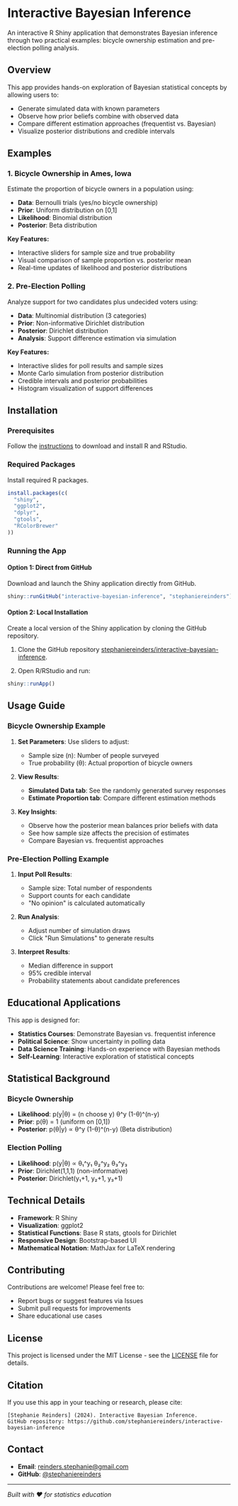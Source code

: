 # Interactive Bayesian Inference

An interactive R Shiny application that demonstrates Bayesian inference through two practical examples: bicycle ownership estimation and pre-election polling analysis.

## Overview

This app provides hands-on exploration of Bayesian statistical concepts by allowing users to:

- Generate simulated data with known parameters
- Observe how prior beliefs combine with observed data
- Compare different estimation approaches (frequentist vs. Bayesian)
- Visualize posterior distributions and credible intervals

## Examples

### 1. Bicycle Ownership in Ames, Iowa
Estimate the proportion of bicycle owners in a population using:

- **Data**: Bernoulli trials (yes/no bicycle ownership)
- **Prior**: Uniform distribution on [0,1]
- **Likelihood**: Binomial distribution
- **Posterior**: Beta distribution

**Key Features:**

- Interactive sliders for sample size and true probability
- Visual comparison of sample proportion vs. posterior mean
- Real-time updates of likelihood and posterior distributions

### 2. Pre-Election Polling
Analyze support for two candidates plus undecided voters using:

- **Data**: Multinomial distribution (3 categories)
- **Prior**: Non-informative Dirichlet distribution
- **Posterior**: Dirichlet distribution
- **Analysis**: Support difference estimation via simulation

**Key Features:**

- Interactive slides for poll results and sample sizes
- Monte Carlo simulation from posterior distribution
- Credible intervals and posterior probabilities
- Histogram visualization of support differences

## Installation

### Prerequisites

Follow the [instructions](https://posit.co/download/rstudio-desktop/) to download and install R and RStudio.

### Required Packages
Install required R packages.
```r
install.packages(c(
  "shiny",
  "ggplot2", 
  "dplyr",
  "gtools",
  "RColorBrewer"
))
```

### Running the App

#### Option 1: Direct from GitHub

Download and launch the Shiny application directly from GitHub.

```r
shiny::runGitHub("interactive-bayesian-inference", "stephaniereinders")
```

#### Option 2: Local Installation

Create a local version of the Shiny application by cloning the GitHub repository.

1. Clone the GitHub repository [stephaniereinders/interactive-bayesian-inference](https://github.com/stephaniereinders/interactive-bayesian-inference).

2. Open R/RStudio and run:
```r
shiny::runApp()
```

## Usage Guide

### Bicycle Ownership Example

1. **Set Parameters**: Use sliders to adjust:
   
   - Sample size (n): Number of people surveyed
   - True probability (θ): Actual proportion of bicycle owners

2. **View Results**:
   
   - **Simulated Data tab**: See the randomly generated survey responses
   - **Estimate Proportion tab**: Compare different estimation methods

3. **Key Insights**:
   
   - Observe how the posterior mean balances prior beliefs with data
   - See how sample size affects the precision of estimates
   - Compare Bayesian vs. frequentist approaches

### Pre-Election Polling Example

1. **Input Poll Results**:
   
   - Sample size: Total number of respondents
   - Support counts for each candidate
   - "No opinion" is calculated automatically

2. **Run Analysis**:
   
   - Adjust number of simulation draws
   - Click "Run Simulations" to generate results

3. **Interpret Results**:
   
   - Median difference in support
   - 95% credible interval
   - Probability statements about candidate preferences

## Educational Applications

This app is designed for:

- **Statistics Courses**: Demonstrate Bayesian vs. frequentist inference
- **Political Science**: Show uncertainty in polling data
- **Data Science Training**: Hands-on experience with Bayesian methods
- **Self-Learning**: Interactive exploration of statistical concepts

## Statistical Background

### Bicycle Ownership

- **Likelihood**: p(y|θ) = (n choose y) θ^y (1-θ)^(n-y)
- **Prior**: p(θ) = 1 (uniform on [0,1])
- **Posterior**: p(θ|y) ∝ θ^y (1-θ)^(n-y) (Beta distribution)

### Election Polling

- **Likelihood**: p(y|θ) ∝ θ₁^y₁ θ₂^y₂ θ₃^y₃
- **Prior**: Dirichlet(1,1,1) (non-informative)
- **Posterior**: Dirichlet(y₁+1, y₂+1, y₃+1)

## Technical Details

- **Framework**: R Shiny
- **Visualization**: ggplot2
- **Statistical Functions**: Base R stats, gtools for Dirichlet
- **Responsive Design**: Bootstrap-based UI
- **Mathematical Notation**: MathJax for LaTeX rendering

## Contributing

Contributions are welcome! Please feel free to:

- Report bugs or suggest features via Issues
- Submit pull requests for improvements
- Share educational use cases

## License

This project is licensed under the MIT License - see the [LICENSE](LICENSE) file for details.

## Citation

If you use this app in your teaching or research, please cite:
```
[Stephanie Reinders] (2024). Interactive Bayesian Inference. 
GitHub repository: https://github.com/stephaniereinders/interactive-bayesian-inference
```

## Contact

- **Email**: <reinders.stephanie@gmail.com>
- **GitHub**: [@stephaniereinders](https://github.com/stephaniereinders)

---

*Built with ❤️ for statistics education*